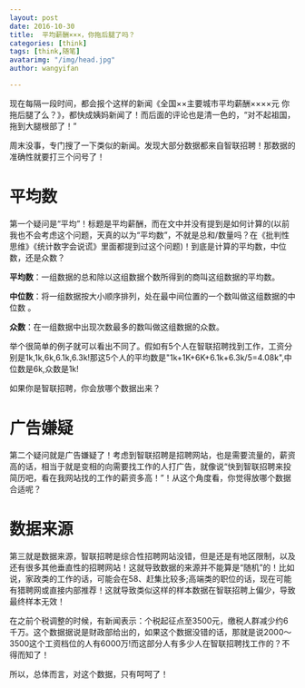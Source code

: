 ```yaml
---
layout: post
date: 2016-10-30
title:  平均薪酬×××，你拖后腿了吗？
categories: [think]
tags: [think,随笔]
avatarimg: "/img/head.jpg"
author: wangyifan

---
```


现在每隔一段时间，都会报个这样的新闻《全国××主要城市平均薪酬××××元 你拖后腿了么？》，都快成姨妈新闻了！而后面的评论也是清一色的，“对不起祖国，拖到大腿根部了！”

周末没事，专门搜了一下类似的新闻。发现大部分数据都来自智联招聘！那数据的准确性就要打三个问号了！

# 平均数

第一个疑问是“平均”！标题是平均薪酬，而在文中并没有提到是如何计算的(以前我也不会考虑这个问题，天真的以为“平均数”，不就是总和/数量吗？在《批判性思维》《统计数字会说谎》里面都提到过这个问题)！到底是计算的平均数，中位数，还是众数？

**平均数**：一组数据的总和除以这组数据个数所得到的商叫这组数据的平均数。

**中位数**：将一组数据按大小顺序排列，处在最中间位置的一个数叫做这组数据的中位数 。

**众数**：在一组数据中出现次数最多的数叫做这组数据的众数。

<!-- more -->

举个很简单的例子就可以看出不同了。假如有5个人在智联招聘找到工作，工资分别是1k,1k,6k,6.1k,6.3k!那这5个人的平均数是"1k+1K+6K+6.1k+6.3k/5=4.08k",中位数是6k,众数是1k!

如果你是智联招聘，你会放哪个数据出来？

# 广告嫌疑

第二个疑问就是广告嫌疑了！考虑到智联招聘是招聘网站，也是需要流量的，薪资高的话，相当于就是变相的向需要找工作的人打广告，就像说“快到智联招聘来投简历吧，看在我网站找的工作的薪资多高！”！从这个角度看，你觉得放哪个数据合适呢？

# 数据来源

第三就是数据来源，智联招聘是综合性招聘网站没错，但是还是有地区限制，以及还有很多其他垂直性的招聘网站！这就导致数据的来源并不能算是“随机”的！比如说，家政类的工作的话，可能会在58、赶集比较多;高端类的职位的话，现在可能有猎聘网或直接内部推荐！这就导致类似这样的样本数据在智联招聘上偏少，导致最终样本无效！

在之前个税调整的时候，有新闻表示：个税起征点至3500元，缴税人群减少约6千万。这个数据据说是财政部给出的，如果这个数据没错的话，那就是说2000～3500这个工资档位的人有6000万!而这部分人有多少人在智联招聘找工作的？不得而知了！

所以，总体而言，对这个数据，只有呵呵了！
